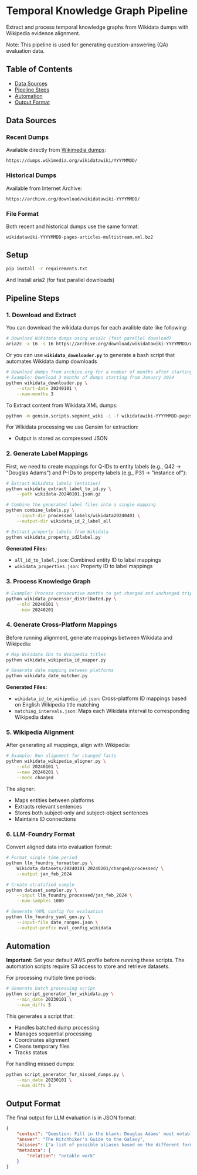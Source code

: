 # Temporal Knowledge Graph Pipeline

Extract and process temporal knowledge graphs from Wikidata dumps with Wikipedia evidence alignment.

Note: This pipeline is used for generating question-answering (QA) evaluation data.

## Table of Contents
- [Data Sources](#data-sources)
- [Pipeline Steps](#pipeline-steps)
- [Automation](#automation)
- [Output Format](#output-format)

## Data Sources

### Recent Dumps
Available directly from [Wikimedia dumps](https://dumps.wikimedia.org/wikidatawiki/):
```
https://dumps.wikimedia.org/wikidatawiki/YYYYMMDD/
```

### Historical Dumps
Available from Internet Archive:
```
https://archive.org/download/wikidatawiki-YYYYMMDD/
```

### File Format
Both recent and historical dumps use the same format:
```
wikidatawiki-YYYYMMDD-pages-articles-multistream.xml.bz2
```

## Setup
```bash
pip install -r requirements.txt
```
And Install aria2 (for fast parallel downloads)

## Pipeline Steps

### 1. Download and Extract

You can download the wikidata dumps for each avalible date like following:

```bash
# Download Wikidata dumps using aria2c (fast parallel download)
aria2c -x 16 -s 16 https://archive.org/download/wikidatawiki-YYYYMMDD/wikidatawiki-YYYYMMDD-pages-articles.xml.bz2
```

Or you can use  **`wikidata_downloader.py`** to generate a bash script that automates Wikidata dump downloads

```bash
# Download dumps from archive.org for a number of months after starting date
# Example: Download 3 months of dumps starting from January 2024
python wikidata_downloader.py \
    --start-date 20240101 \
    --num-months 3
```

To Extract content from Wikidata XML dumps: 

```bash
python -m gensim.scripts.segment_wiki -i -f wikidatawiki-YYYYMMDD-pages-articles-multistream.xml.bz2 -o wikidata-YYYYMMDD.json.gz
```

For Wikidata processing we use Gensim for extraction:
- Output is stored as compressed JSON

### 2. Generate Label Mappings

First, we need to create mappings for Q-IDs to entity labels (e.g., Q42 → "Douglas Adams") and P-IDs to property labels (e.g., P31 → "instance of"):

```bash
# Extract Wikidata labels (entities)
python wikidata_extract_label_to_id.py \
    --path wikidata-20240101.json.gz

# Combine the generated label files into a single mapping
python combine_labels.py \
    --input-dir processed_labels/wikidata20240401 \
    --output-dir wikidata_id_2_label_all

# Extract property labels from Wikidata
python wikidata_property_id2label.py
```

**Generated Files:**
- `all_id_to_label.json`: Combined entity ID to label mappings
- `wikidata_properties.json`: Property ID to label mappings

### 3. Process Knowledge Graph

```bash
# Example: Process consecutive months to get changed and unchanged triplets
python wikidata_processor_distributed.py \
    --old 20240101 \
    --new 20240201
```

### 4. Generate Cross-Platform Mappings

Before running alignment, generate mappings between Wikidata and Wikipedia:

```bash
# Map Wikidata IDs to Wikipedia titles
python wikidata_wikipedia_id_mapper.py

# Generate date mapping between platforms
python wikidata_date_matcher.py
```

**Generated Files:**
- `wikidata_id_to_wikipedia_id.json`: Cross-platform ID mappings based on English Wikipedia title matching
- `matching_intervals.json`: Maps each Wikidata interval to corresponding Wikipedia dates

### 5. Wikipedia Alignment

After generating all mappings, align with Wikipedia:

```bash
# Example: Run alignment for changed facts
python wikidata_wikipedia_aligner.py \
    --old 20240101 \
    --new 20240201 \
    --mode changed
```

The aligner:
- Maps entities between platforms
- Extracts relevant sentences
- Stores both subject-only and subject-object sentences
- Maintains ID connections

### 6. LLM-Foundry Format

Convert aligned data into evaluation format:

```bash
# Format single time period
python llm_foundry_formatter.py \
    Wikidata_datasets/20240101_20240201/changed/processed/ \
    --output jan_feb_2024

# Create stratified sample
python dataset_sampler.py \
    --input llm_foundry_processed/jan_feb_2024 \
    --num-samples 1000

# Generate YAML config for evaluation
python llm_foundry_yaml_gen.py \
    --input-file date_ranges.json \
    --output-prefix eval_config_wikidata
```

## Automation

**Important:** Set your default AWS profile before running these scripts. The automation scripts require S3 access to store and retrieve datasets.

For processing multiple time periods:

```bash
# Generate batch processing script
python script_generator_for_wikidata.py \
    --min_date 20230101 \
    --num_diffs 3
```

This generates a script that:
- Handles batched dump processing
- Manages sequential processing
- Coordinates alignment
- Cleans temporary files
- Tracks status

For handling missed dumps:
```bash
python script_generator_for_missed_dumps.py \
    --min_date 20230101 \
    --num_diffs 3
```

## Output Format

The final output for LLM evaluation is in JSON format:

```json
{
    "context": "Question: Fill in the blank: Douglas Adams' most notable work is _______. Answer:",
    "answer": "The Hitchhiker's Guide to the Galaxy",
    "aliases": ["a list of possible aliases based on the different formatting of the answer"],
    "metadata": {
        "relation": "notable work"
    }
}
```
